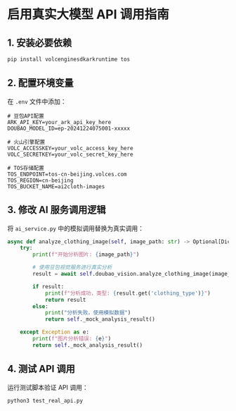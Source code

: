 # 启用真实大模型 API 调用指南

## 1. 安装必要依赖

```bash
pip install volcenginesdkarkruntime tos
```

## 2. 配置环境变量

在 `.env` 文件中添加：

```env
# 豆包API配置
ARK_API_KEY=your_ark_api_key_here
DOUBAO_MODEL_ID=ep-20241224075001-xxxxx

# 火山引擎配置
VOLC_ACCESSKEY=your_volc_access_key_here
VOLC_SECRETKEY=your_volc_secret_key_here

# TOS存储配置
TOS_ENDPOINT=tos-cn-beijing.volces.com
TOS_REGION=cn-beijing
TOS_BUCKET_NAME=ai2cloth-images
```

## 3. 修改 AI 服务调用逻辑

将 `ai_service.py` 中的模拟调用替换为真实调用：

```python
async def analyze_clothing_image(self, image_path: str) -> Optional[Dict]:
    try:
        print(f"开始分析图片: {image_path}")

        # 使用豆包视觉服务进行真实分析
        result = await self.doubao_vision.analyze_clothing_image(image_path)

        if result:
            print(f"分析成功，类型: {result.get('clothing_type')}")
            return result
        else:
            print("分析失败，使用模拟数据")
            return self._mock_analysis_result()

    except Exception as e:
        print(f"图片分析错误: {e}")
        return self._mock_analysis_result()
```

## 4. 测试 API 调用

运行测试脚本验证 API 调用：

```bash
python3 test_real_api.py
```
